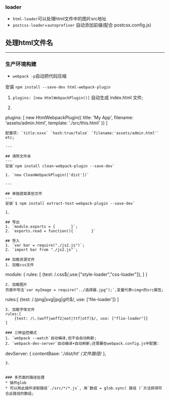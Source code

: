 ### loader
* `html-loader`可以处理html文件中的图片src地址
* `postcss-loader`+`autoprefixer` 自动添加前缀(配合 postcss.config.js)

## 处理html文件名
---

### 生产环境构建
* `webpack -p`自动把代码压缩

安装
`npm install --save-dev html-webpack-plugin`

1. `plugins: [new HtmlWebpackPlugin()]`
自动生成 index.html 文件;
2. ```
plugins: [
    new HtmlWebpackPlugin({
        title: 'My App',
        filename: 'assets/admin.html',
        template: './src/this.html'
    })
  ]
```
配置项: `title:xxxx` `hash:true/false` `filename:'assets/admin.html'` etc;

---

## 清除文件夹
---
安装`npm install clean-webpack-plugin --save-dev`

1. `new CleanWebpackPlugin(['dist'])`

---

## 单独提取某些文件
---
安装`$ npm install extract-text-webpack-plugin --save-dev`

1.

## 导出
1. `module.exports = {       }`;
2. `exports.read = function(){        }`

## 导入
1. `var bar = require("./js2.js")`;
2. `import bar from "./js2.js"`;

## 加载资源文件
1. 加载css文件
```
module: {
    rules: [
        {test: /\.css$/,use:["style-loader","css-loader"]},
    ]
}
```
2. 加载图片
页面中写法`var myImage = require("../选择器.jpg");`,变量代表<img>的src属性;  
```
rules:[
    {test: /\.(png|svg|jpg|gif)$/, use: ['file-loader']}
]
```
3. 加载字体文件
rules:[
    {test: /\.(woff|woff2|eot|ttf|otf)$/, use: ["flie-loader"]}
]

### 三种监控模式
1. `webpack --watch`自动编译,但不会自动刷新;
2. `webpack-dev-server`自动编译+自动刷新;还需要在webpack.config.js中配置:
```
devServer: {
    contentBase: './dist/ht'  /*文件路径*/
},
```
3.


### 多页面的路径处理
* 插件glob
* 可以用此插件读取路径`./src/*/*.js`, 用`数组 = glob.sync( 路径 )`方法获得符合此路径的数组;

